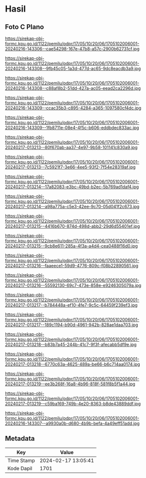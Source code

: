 # Hasil

## Foto C Plano

https://sirekap-obj-formc.kpu.go.id/1122/pemilu/pdpr/17/05/10/20/06/1705102006001-20240216-143306--cae54298-167e-47b8-a57c-2900b62731cf.jpg

https://sirekap-obj-formc.kpu.go.id/1122/pemilu/pdpr/17/05/10/20/06/1705102006001-20240216-143308--9fb45c05-1a3d-477d-ac65-9dc8eacdb3a9.jpg

https://sirekap-obj-formc.kpu.go.id/1122/pemilu/pdpr/17/05/10/20/06/1705102006001-20240216-143308--c88af8b2-51dd-427a-ac05-eead2ca2296d.jpg

https://sirekap-obj-formc.kpu.go.id/1122/pemilu/pdpr/17/05/10/20/06/1705102006001-20240216-143309--ccac35b3-c895-4284-a365-1097580cf4dc.jpg

https://sirekap-obj-formc.kpu.go.id/1122/pemilu/pdpr/17/05/10/20/06/1705102006001-20240216-143309--1fb8711e-08e4-4f5c-b606-eddbdec833ac.jpg

https://sirekap-obj-formc.kpu.go.id/1122/pemilu/pdpr/17/05/10/20/06/1705102006001-20240217-013213--80f670ab-aa37-4e97-9b58-101141c830a9.jpg

https://sirekap-obj-formc.kpu.go.id/1122/pemilu/pdpr/17/05/10/20/06/1705102006001-20240217-013213--7c5921f7-3e66-4ee5-93f2-7f54e28319af.jpg

https://sirekap-obj-formc.kpu.go.id/1122/pemilu/pdpr/17/05/10/20/06/1705102006001-20240217-013214--17a82083-e3bc-49bd-b2ec-5b769ad1daf4.jpg

https://sirekap-obj-formc.kpu.go.id/1122/pemilu/pdpr/17/05/10/20/06/1705102006001-20240217-013214--a98a775a-c5e3-42ee-9c70-05d041f2c673.jpg

https://sirekap-obj-formc.kpu.go.id/1122/pemilu/pdpr/17/05/10/20/06/1705102006001-20240217-013215--4416b670-874d-498d-abb2-29d6d55401ef.jpg

https://sirekap-obj-formc.kpu.go.id/1122/pemilu/pdpr/17/05/10/20/06/1705102006001-20240217-013215--9cb8e611-285a-4f3a-a4d4-cea0488f16d0.jpg

https://sirekap-obj-formc.kpu.go.id/1122/pemilu/pdpr/17/05/10/20/06/1705102006001-20240217-013216--faaeece1-59d9-4776-809c-f08b22890561.jpg

https://sirekap-obj-formc.kpu.go.id/1122/pemilu/pdpr/17/05/10/20/06/1705102006001-20240217-013216--55592130-69c7-473e-858e-e9246305079a.jpg

https://sirekap-obj-formc.kpu.go.id/1122/pemilu/pdpr/17/05/10/20/06/1705102006001-20240217-013217--b784448a-ef10-4fe7-9c5c-64459f239ef3.jpg

https://sirekap-obj-formc.kpu.go.id/1122/pemilu/pdpr/17/05/10/20/06/1705102006001-20240217-013217--189c1194-b90d-4961-942b-828ae1daa703.jpg

https://sirekap-obj-formc.kpu.go.id/1122/pemilu/pdpr/17/05/10/20/06/1705102006001-20240217-013218--b83b7a45-244b-41c7-9f3f-afecabb5df9e.jpg

https://sirekap-obj-formc.kpu.go.id/1122/pemilu/pdpr/17/05/10/20/06/1705102006001-20240217-013218--6770c63a-4625-489a-be66-b6c714aa0174.jpg

https://sirekap-obj-formc.kpu.go.id/1122/pemilu/pdpr/17/05/10/20/06/1705102006001-20240217-013219--ee3b268f-16a8-4b96-818f-581f8b5f1a44.jpg

https://sirekap-obj-formc.kpu.go.id/1122/pemilu/pdpr/17/05/10/20/06/1705102006001-20240217-013219--c59ba169-749b-4e20-8363-b8de43889ddf.jpg

https://sirekap-obj-formc.kpu.go.id/1122/pemilu/pdpr/17/05/10/20/06/1705102006001-20240216-143307--a9930a0b-d680-4b9b-befa-4a49eff51add.jpg


## Metadata

| Key        | Value               |
| ---------- | ------------------- |
| Time Stamp | 2024-02-17 13:05:41 |
| Kode Dapil | 1701                |



